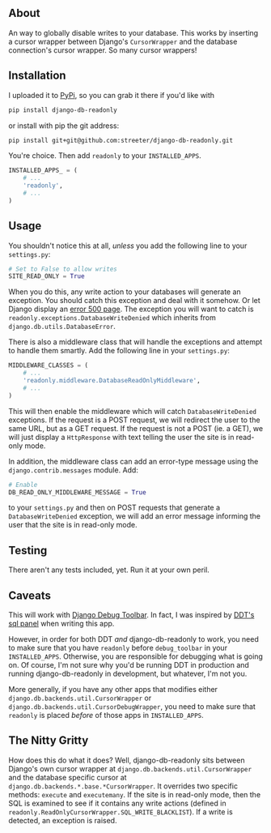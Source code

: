 ## About

An way to globally disable writes to your database. This works by
inserting a cursor wrapper between Django's `CursorWrapper` and
the database connection's cursor wrapper. So many cursor wrappers!


## Installation

I uploaded it to [PyPi][pypi], so you can grab it there if you'd like with

```bash
pip install django-db-readonly
```

or install with pip the git address:

```bash
pip install git+git@github.com:streeter/django-db-readonly.git
```

You're choice. Then add `readonly` to your `INSTALLED_APPS`.

```python
INSTALLED_APPS_ = (
    # ...
    'readonly',
    # ...
)
```


## Usage

You shouldn't notice this at all, _unless_ you add the following line
to your `settings.py`:

```python
# Set to False to allow writes
SITE_READ_ONLY = True
```

When you do this, any write action to your databases will generate an
exception. You should catch this exception and deal with it somehow. Or
let Django display an [error 500 page][error500]. The exception you will
want to catch is `readonly.exceptions.DatabaseWriteDenied` which inherits
from `django.db.utils.DatabaseError`.

There is also a middleware class that will handle the exceptions and attempt
to handle them smartly. Add the following line in your `settings.py`:

```python
MIDDLEWARE_CLASSES = (
    # ...
    'readonly.middleware.DatabaseReadOnlyMiddleware',
    # ...
)
```

This will then enable the middleware which will catch `DatabaseWriteDenied`
exceptions. If the request is a POST request, we will redirect the user to the
same URL, but as a GET request. If the request is not a POST (ie. a GET), we
will just display a `HttpResponse` with text telling the user the site
is in read-only mode.

In addition, the middleware class can add an error-type message using the
`django.contrib.messages` module. Add:

```python
# Enable
DB_READ_ONLY_MIDDLEWARE_MESSAGE = True
```

to your `settings.py` and then on POST requests that generate a
`DatabaseWriteDenied` exception, we will add an error message informing the
user that the site is in read-only mode.


## Testing

There aren't any tests included, yet. Run it at your own peril.


## Caveats

This will work with [Django Debug Toolbar][ddt]. In fact, I was inspired
by [DDT's sql panel][sql-panel] when writing this app.

However, in order for both DDT _and_ django-db-readonly to work, you need
to make sure that you have `readonly` before `debug_toolbar` in your
`INSTALLED_APPS`. Otherwise, you are responsible for debugging what is
going on. Of course, I'm not sure why you'd be running DDT in production
and running django-db-readonly in development, but whatever, I'm not you.

More generally, if you have any other apps that modifies either
`django.db.backends.util.CursorWrapper` or
`django.db.backends.util.CursorDebugWrapper`, you need to make sure
that `readonly` is placed _before_ of those apps in `INSTALLED_APPS`.


## The Nitty Gritty

How does this do what it does? Well, django-db-readonly sits between
Django's own cursor wrapper at `django.db.backends.util.CursorWrapper` and
the database specific cursor at `django.db.backends.*.base.*CursorWrapper`.
It overrides two specific methods: `execute` and `executemany`. If the
site is in read-only mode, then the SQL is examined to see if it
contains any write actions (defined in
`readonly.ReadOnlyCursorWrapper.SQL_WRITE_BLACKLIST`). If a write is
detected, an exception is raised.


[pypi]: http://pypi.python.org/pypi/django-db-readonly/
[error500]: http://docs.djangoproject.com/en/1.3/topics/http/urls/#handler500
[ddt]: https://github.com/robhudson/django-debug-toolbar
[sql-panel]: https://github.com/robhudson/django-debug-toolbar/blob/master/debug_toolbar/panels/sql.py
